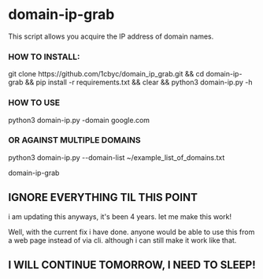 # domain-ip-grab

This script allows you acquire the IP address of domain names.

<h3><b>HOW TO INSTALL</b>:</h3>
git clone https://github.com/1cbyc/domain_ip_grab.git && cd domain-ip-grab && pip install -r requirements.txt && clear && python3 domain-ip.py -h


<h3><b>HOW TO USE</b></h3>
python3 domain-ip.py -domain google.com

<h3><b>OR AGAINST MULTIPLE DOMAINS</b></h3>
python3 domain-ip.py --domain-list ~/example_list_of_domains.txt

domain-ip-grab

## IGNORE EVERYTHING TIL THIS POINT

i am updating this anyways, it's been 4 years. let me make this work! 

Well, with the current fix i have done. anyone would be able to use this from a web page instead of via cli. although i can still make it work like that.

## I WILL CONTINUE TOMORROW, I NEED TO SLEEP!